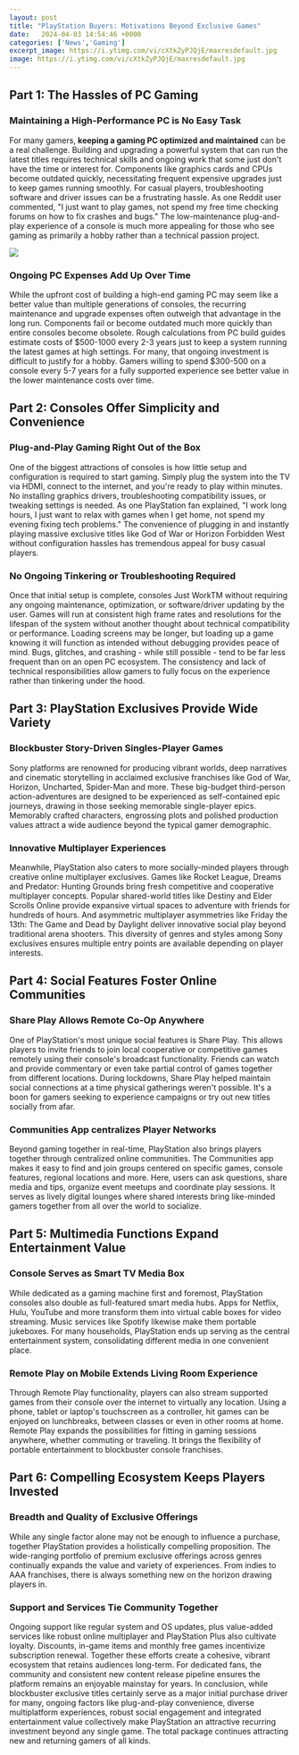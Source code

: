 ```yaml
---
layout: post
title: "PlayStation Buyers: Motivations Beyond Exclusive Games"
date:   2024-04-03 14:54:46 +0000
categories: ['News','Gaming']
excerpt_image: https://i.ytimg.com/vi/cXtkZyPJQjE/maxresdefault.jpg
image: https://i.ytimg.com/vi/cXtkZyPJQjE/maxresdefault.jpg
---
```


## Part 1: The Hassles of PC Gaming
### Maintaining a High-Performance PC is No Easy Task
For many gamers, **keeping a gaming PC optimized and maintained** can be a real challenge. Building and upgrading a powerful system that can run the latest titles requires technical skills and ongoing work that some just don't have the time or interest for. Components like graphics cards and CPUs become outdated quickly, necessitating frequent expensive upgrades just to keep games running smoothly. For casual players, troubleshooting software and driver issues can be a frustrating hassle. As one Reddit user commented, "I just want to play games, not spend my free time checking forums on how to fix crashes and bugs." The low-maintenance plug-and-play experience of a console is much more appealing for those who see gaming as primarily a hobby rather than a technical passion project. 

![](https://i.ytimg.com/vi/cXtkZyPJQjE/maxresdefault.jpg)
### Ongoing PC Expenses Add Up Over Time
While the upfront cost of building a high-end gaming PC may seem like a better value than multiple generations of consoles, the recurring maintenance and upgrade expenses often outweigh that advantage in the long run. Components fail or become outdated much more quickly than entire consoles become obsolete. Rough calculations from PC build guides estimate costs of $500-1000 every 2-3 years just to keep a system running the latest games at high settings. For many, that ongoing investment is difficult to justify for a hobby. Gamers willing to spend $300-500 on a console every 5-7 years for a fully supported experience see better value in the lower maintenance costs over time.
## Part 2: Consoles Offer Simplicity and Convenience 
### Plug-and-Play Gaming Right Out of the Box
One of the biggest attractions of consoles is how little setup and configuration is required to start gaming. Simply plug the system into the TV via HDMI, connect to the internet, and you're ready to play within minutes. No installing graphics drivers, troubleshooting compatibility issues, or tweaking settings is needed. As one PlayStation fan explained, "I work long hours, I just want to relax with games when I get home, not spend my evening fixing tech problems." The convenience of plugging in and instantly playing massive exclusive titles like God of War or Horizon Forbidden West without configuration hassles has tremendous appeal for busy casual players.
### No Ongoing Tinkering or Troubleshooting Required
Once that initial setup is complete, consoles Just WorkTM without requiring any ongoing maintenance, optimization, or software/driver updating by the user. Games will run at consistent high frame rates and resolutions for the lifespan of the system without another thought about technical compatibility or performance. Loading screens may be longer, but loading up a game knowing it will function as intended without debugging provides peace of mind. Bugs, glitches, and crashing - while still possible - tend to be far less frequent than on an open PC ecosystem. The consistency and lack of technical responsibilities allow gamers to fully focus on the experience rather than tinkering under the hood.
## Part 3: PlayStation Exclusives Provide Wide Variety
### Blockbuster Story-Driven Singles-Player Games  
Sony platforms are renowned for producing vibrant worlds, deep narratives and cinematic storytelling in acclaimed exclusive franchises like God of War, Horizon, Uncharted, Spider-Man and more. These big-budget third-person action-adventures are designed to be experienced as self-contained epic journeys, drawing in those seeking memorable single-player epics. Memorably crafted characters, engrossing plots and polished production values attract a wide audience beyond the typical gamer demographic.
### Innovative Multiplayer Experiences
Meanwhile, PlayStation also caters to more socially-minded players through creative online multiplayer exclusives. Games like Rocket League, Dreams and Predator: Hunting Grounds bring fresh competitive and cooperative multiplayer concepts. Popular shared-world titles like Destiny and Elder Scrolls Online provide expansive virtual spaces to adventure with friends for hundreds of hours. And asymmetric multiplayer asymmetries like Friday the 13th: The Game and Dead by Daylight deliver innovative social play beyond traditional arena shooters. This diversity of genres and styles among Sony exclusives ensures multiple entry points are available depending on player interests.
## Part 4: Social Features Foster Online Communities
### Share Play Allows Remote Co-Op Anywhere  
One of PlayStation's most unique social features is Share Play. This allows players to invite friends to join local cooperative or competitive games remotely using their console's broadcast functionality. Friends can watch and provide commentary or even take partial control of games together from different locations. During lockdowns, Share Play helped maintain social connections at a time physical gatherings weren't possible. It's a boon for gamers seeking to experience campaigns or try out new titles socially from afar.
### Communities App centralizes Player Networks
Beyond gaming together in real-time, PlayStation also brings players together through centralized online communities. The Communities app makes it easy to find and join groups centered on specific games, console features, regional locations and more. Here, users can ask questions, share media and tips, organize event meetups and coordinate play sessions. It serves as lively digital lounges where shared interests bring like-minded gamers together from all over the world to socialize.
## Part 5: Multimedia Functions Expand Entertainment Value 
### Console Serves as Smart TV Media Box
While dedicated as a gaming machine first and foremost, PlayStation consoles also double as full-featured smart media hubs. Apps for Netflix, Hulu, YouTube and more transform them into virtual cable boxes for video streaming. Music services like Spotify likewise make them portable jukeboxes. For many households, PlayStation ends up serving as the central entertainment system, consolidating different media in one convenient place.
### Remote Play on Mobile Extends Living Room Experience 
Through Remote Play functionality, players can also stream supported games from their console over the internet to virtually any location. Using a phone, tablet or laptop's touchscreen as a controller, hit games can be enjoyed on lunchbreaks, between classes or even in other rooms at home. Remote Play expands the possibilities for fitting in gaming sessions anywhere, whether commuting or traveling. It brings the flexibility of portable entertainment to blockbuster console franchises.
## Part 6: Compelling Ecosystem Keeps Players Invested
### Breadth and Quality of Exclusive Offerings
While any single factor alone may not be enough to influence a purchase, together PlayStation provides a holistically compelling proposition. The wide-ranging portfolio of premium exclusive offerings across genres continually expands the value and variety of experiences. From indies to AAA franchises, there is always something new on the horizon drawing players in.
### Support and Services Tie Community Together  
Ongoing support like regular system and OS updates, plus value-added services like robust online multiplayer and PlayStation Plus also cultivate loyalty. Discounts, in-game items and monthly free games incentivize subscription renewal. Together these efforts create a cohesive, vibrant ecosystem that retains audiences long-term. For dedicated fans, the community and consistent new content release pipeline ensures the platform remains an enjoyable mainstay for years.
In conclusion, while blockbuster exclusive titles certainly serve as a major initial purchase driver for many, ongoing factors like plug-and-play convenience, diverse multiplatform experiences, robust social engagement and integrated entertainment value collectively make PlayStation an attractive recurring investment beyond any single game. The total package continues attracting new and returning gamers of all kinds.